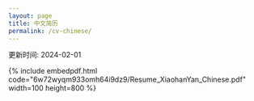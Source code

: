 ```yaml
---
layout: page
title: 中文简历
permalink: /cv-chinese/
---
```


更新时间: 2024-02-01

{% include embedpdf.html code="6w72wyqm933omh64i9dz9/Resume_XiaohanYan_Chinese.pdf" width=100 height=800 %}
